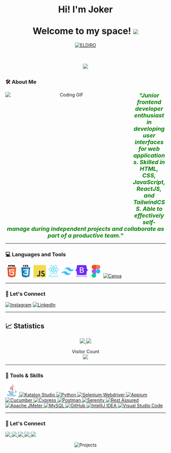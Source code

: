 <h1 align="center">
  <br>Hi! I'm Joker</br>
  <br>Welcome to my space! <img src="https://media.giphy.com/media/mBSeE1Q3yxcb0XoSKh/giphy.gif" width="40"></br>
</h1>

<p align="center">
  <a href="https://youtu.be/SmvnpF8vLfA?si=z0raafFD2PbJ1Vk9">
    <img src="https://youtu.be/SmvnpF8vLfA?si=z0raafFD2PbJ1Vk9" alt="ELDIRO">
  </a>
</p>

<h1 align="center">
  <img src="https://readme-typing-svg.herokuapp.com?font=Patrick+Hand&size=30&pause=1000&color=42F742&background=FFBCB400&center=true&vCenter=true&width=435&lines=Aspiring+Frontend+Developer;Love+Coding+%26+Video+Games">
</h1>

### 🛠 About Me

<p align="center">
  <img src="https://media.giphy.com/media/paTz7UZbPfTZFRYnnB/giphy.gif" alt="Coding GIF" height="400" width="400" align="left">
  <i style="font-size: 18px; color: green; font-weight: 700;"> 
    "Junior frontend developer enthusiast in developing user interfaces for web applications. Skilled in HTML, CSS, JavaScript, ReactJS, and TailwindCSS. Able to effectively self-manage during independent projects and collaborate as part of a productive team."
  </i>
</p>

---

### 💻 Languages and Tools

<p align="left"> 
  <a href="https://www.w3.org/html/" target="_blank"><img src="https://raw.githubusercontent.com/devicons/devicon/master/icons/html5/html5-original-wordmark.svg" alt="HTML5" width="40" height="40"/></a>
  <a href="https://www.w3schools.com/css/" target="_blank"><img src="https://raw.githubusercontent.com/devicons/devicon/master/icons/css3/css3-original-wordmark.svg" alt="CSS3" width="40" height="40"/></a>
  <a href="https://developer.mozilla.org/en-US/docs/Web/JavaScript" target="_blank"><img src="https://raw.githubusercontent.com/devicons/devicon/master/icons/javascript/javascript-original.svg" alt="JavaScript" width="40" height="40"/></a>
  <a href="https://reactjs.org/" target="_blank"><img src="https://raw.githubusercontent.com/devicons/devicon/master/icons/react/react-original-wordmark.svg" alt="ReactJS" width="40" height="40"/></a>
  <a href="https://tailwindcss.com/" target="_blank"><img src="https://raw.githubusercontent.com/devicons/devicon/master/icons/tailwindcss/tailwindcss-plain.svg" alt="TailwindCSS" width="40" height="40"/></a>
  <a href="https://getbootstrap.com" target="_blank"><img src="https://raw.githubusercontent.com/devicons/devicon/master/icons/bootstrap/bootstrap-plain-wordmark.svg" alt="Bootstrap" width="40" height="40"/></a>
  <a href="https://www.figma.com/" target="_blank"><img src="https://raw.githubusercontent.com/devicons/devicon/master/icons/figma/figma-original.svg" alt="Figma" width="40" height="40"/></a>
  <a href="https://www.canva.com/" target="_blank"><img src="https://cdn.jsdelivr.net/gh/devicons/devicon/icons/canva/canva-original.svg" alt="Canva" width="40" height="40"/></a>
</p>

---

### 🤝 Let's Connect

<p align="left">
  <a href="https://www.instagram.com/sofhia94/?hl=en" target="_blank"><img src="https://raw.githubusercontent.com/rahuldkjain/github-profile-readme-generator/master/src/images/icons/Social/instagram.svg" alt="Instagram" width="30" height="30"></a>
  <a href="https://www.linkedin.com/in/rainisa-sofhia-40489b257/" target="_blank"><img src="https://raw.githubusercontent.com/rahuldkjain/github-profile-readme-generator/master/src/images/icons/Social/linked-in-alt.svg" alt="LinkedIn" width="30" height="30"></a>
</p>

---

## 📈 Statistics

<p align="center">
  <a href="https://github.com/eldirb21">
    <img height="160em" src="https://github-readme-stats-eight-theta.vercel.app/api/top-langs/?username=eldirb21&layout=compact&langs_count=8&theme=dracula"/>
    <img height="160em" src="https://github-readme-streak-stats.herokuapp.com/?user=eldirb21&theme=dracula"/>
  </a>
  <br>
  <p align="center"> 
    Visitor Count<br>
    <img src="https://profile-counter.glitch.me/eldirb21/count.svg" />
  </p>
</p>

---

### 🔨 Tools & Skills

<p align="left">
  <a href="https://www.java.com" target="_blank">
    <img src="https://raw.githubusercontent.com/devicons/devicon/master/icons/java/java-original.svg" alt="Java" width="40" height="40"/>
  </a>
  <a href="https://www.katalon.com" target="_blank">
    <img src="https://img.shields.io/badge/Katalon-Studio-blue" alt="Katalon Studio" width="100" height="40"/>
  </a>
  <a href="https://www.python.org" target="_blank">
    <img src="https://img.shields.io/badge/-python-000000?style=for-the-badge&logo=python" alt="Python" width="100" height="40"/>
  </a>
  <a href="https://www.selenium.dev" target="_blank">
    <img src="https://img.shields.io/badge/-selenium-000000?style=for-the-badge&logo=selenium" alt="Selenium Webdriver" width="100" height="40"/>
  </a>
  <a href="https://appium.io" target="_blank">
    <img src="https://img.shields.io/badge/-appium-000000?style=for-the-badge&logo=appium" alt="Appium" width="100" height="40"/>
  </a>
  <a href="https://cucumber.io" target="_blank">
    <img src="https://img.shields.io/badge/-cucumber-000000?style=for-the-badge&logo=cucumber" alt="Cucumber" width="100" height="40"/>
  </a>
  <a href="https://www.cypress.io" target="_blank">
    <img src="https://img.shields.io/badge/-cypress-000000?style=for-the-badge&logo=cypress" alt="Cypress" width="100" height="40"/>
  </a>
  <a href="https://www.postman.com" target="_blank">
    <img src="https://img.shields.io/badge/Postman-orange?logo=postman" alt="Postman" width="100" height="40"/>
  </a>
  <a href="https://www.serenity-bdd.info" target="_blank">
    <img src="https://img.shields.io/badge/Serenity-green" alt="Serenity" width="100" height="40"/>
  </a>
  <a href="https://rest-assured.io" target="_blank">
    <img src="https://img.shields.io/badge/Rest%20Assured-green" alt="Rest Assured" width="100" height="40"/>
  </a>
  <a href="https://jmeter.apache.org" target="_blank">
    <img src="https://img.shields.io/badge/Apache-JMeter-orange" alt="Apache JMeter" width="100" height="40"/>
  </a>
  <a href="https://www.mysql.com" target="_blank">
    <img src="https://img.shields.io/badge/MySQL-blue?logo=mysql" alt="MySQL" width="100" height="40"/>
  </a>
  <a href="https://github.com" target="_blank">
    <img src="https://img.shields.io/badge/GitHub-black?logo=github" alt="GitHub" width="100" height="40"/>
  </a>
  <a href="https://www.jetbrains.com/idea" target="_blank">
    <img src="https://img.shields.io/badge/IntelliJ%20IDEA-blue?logo=intellij-idea" alt="IntelliJ IDEA" width="100" height="40"/>
  </a>
  <a href="https://code.visualstudio.com" target="_blank">
    <img src="https://img.shields.io/badge/Visual%20Studio%20Code-blue?logo=visual-studio-code" alt="Visual Studio Code" width="100" height="40"/>
  </a>
</p>

---

### 🤝 Let's Connect

<p>
    <a href="https://www.linkedin.com/in/eldirb" target="_blank">
        <img src="https://img.shields.io/badge/-linkedin-181717?style=for-the-badge&logo=linkedin"/>
    </a>
    <a href="mailto:eldirb95@gmail.com" target="_blank">
        <img src="https://img.shields.io/badge/-gmail-181717?style=for-the-badge&logo=gmail"/>
    </a>
    <a href="https://t.me/eldiro" target="_blank">
        <img src="https://img.shields.io/badge/-telegram-181717?style=for-the-badge&logo=telegram"/>
    </a>
    <a href="https://www.instagram.com/eldirlb" target="_blank">
        <img src="https://img.shields.io/badge/-instagram-181717?style=for-the-badge&logo=instagram"/>
    </a>
    <a href="https://www.tiktok.com/@nemesonel" target="_blank">
        <img src="https://img.shields.io/badge/-tiktok-181717?style=for-the-badge&logo=tiktok"/>
    </a>
</p>

<p align="center">
    <img src="https://github.com/alansmathew/alansmathew/blob/master/projects.gif" alt="Projects">
</p>
